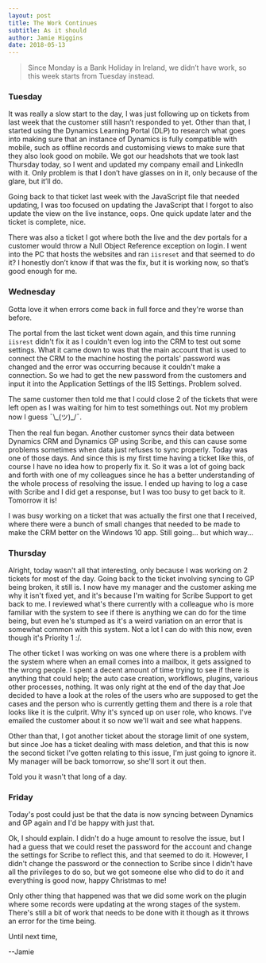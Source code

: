 ```yaml
---
layout: post
title: The Work Continues
subtitle: As it should
author: Jamie Higgins
date: 2018-05-13
---
```


> Since Monday is a Bank Holiday in Ireland, we didn’t have work, so this week starts from Tuesday instead.

### Tuesday

It was really a slow start to the day, I was just following up on tickets from last week that the customer still hasn’t responded to yet. Other than that, I started using the Dynamics Learning Portal (DLP) to research what goes into making sure that an instance of Dynamics is fully compatible with mobile, such as offline records and customising views to make sure that they also look good on mobile. We got our headshots that we took last Thursday today, so I went and updated my company email and LinkedIn with it. Only problem is that I don’t have glasses on in it, only because of the glare, but it’ll do.

Going back to that ticket last week with the JavaScript file that needed updating, I was too focused on updating the JavaScript that I forgot to also update the view on the live instance, oops. One quick update later and the ticket is complete, nice.

There was also a ticket I got where both the live and the dev portals for a customer would throw a Null Object Reference exception on login. I went into the PC that hosts the websites and ran `iisreset` and that seemed to do it? I honestly don’t know if that was the fix, but it is working now, so that’s good enough for me.

### Wednesday

Gotta love it when errors come back in full force and they're worse than before.

The portal from the last ticket went down again, and this time running `iisrest` didn't fix it as I couldn't even log into the CRM to test out some settings. What it came down to was that the main account that is used to connect the CRM to the machine hosting the portals' password was changed and the error was occurring because it couldn't make a connection. So we had to get the new password from the customers and input it into the Application Settings of the IIS Settings. Problem solved.

The same customer then told me that I could close 2 of the tickets that were left open as I was waiting for him to test somethings out. Not my problem now I guess ¯\\\_(ツ)_/¯.

Then the real fun began. Another customer syncs their data between Dynamics CRM and Dynamics GP using Scribe, and this can cause some problems sometimes when data just refuses to sync properly. Today was one of those days. And since this is my first time having a ticket like this, of course I have no idea how to properly fix it. So it was a lot of going back and forth with one of my colleagues since he has a better understanding of the whole process of resolving the issue. I ended up having to log a case with Scribe and I did get a response, but I was too busy to get back to it. Tomorrow it is!

I was busy working on a ticket that was actually the first one that I received, where there were a bunch of small changes that needed to be made to make the CRM better on the Windows 10 app. Still going... but which way...

### Thursday

Alright, today wasn't all that interesting, only because I was working on 2 tickets for most of the day. Going back to the ticket involving syncing to GP being broken, it still is. I now have my manager and the customer asking me why it isn't fixed yet, and it's because I'm waiting for Scribe Support to get back to me. I reviewed what's there currently with a colleague who is more familiar with the system to see if there is anything we can do for the time being, but even he's stumped as it's a weird variation on an error that is somewhat common with this system. Not a lot I can do with this now, even though it's Priority 1 :/.

The other ticket I was working on was one where there is a problem with the system where when an email comes into a mailbox, it gets assigned to the wrong people. I spent a decent amount of time trying to see if there is anything that could help; the auto case creation, workflows, plugins, various other processes, nothing. It was only right at the end of the day that Joe decided to have a look at the roles of the users who are supposed to get the cases and the person who is currently getting them and there is a role that looks like it is the culprit. Why it's synced up on user role, who knows. I've emailed the customer about it so now we'll wait and see what happens.

Other than that, I got another ticket about the storage limit of one system, but since Joe has a ticket dealing with mass deletion, and that this is now the second ticket I've gotten relating to this issue, I'm just going to ignore it. My manager will be back tomorrow, so she'll sort it out then.

Told you it wasn't that long of a day.

### Friday

Today's post could just be that the data is now syncing between Dynamics and GP again and I'd be happy with just that.

Ok, I should explain. I didn't do a huge amount to resolve the issue, but I had a guess that we could reset the password for the account and change the settings for Scribe to reflect this, and that seemed to do it. However, I didn't change the password or the connection to Scribe since I didn't have all the privileges to do so, but we got someone else who did to do it and everything is good now, happy Christmas to me!

Only other thing that happened was that we did some work on the plugin where some records were updating at the wrong stages of the system. There's still a bit of work that needs to be done with it though as it throws an error for the time being.

Until next time,

--Jamie